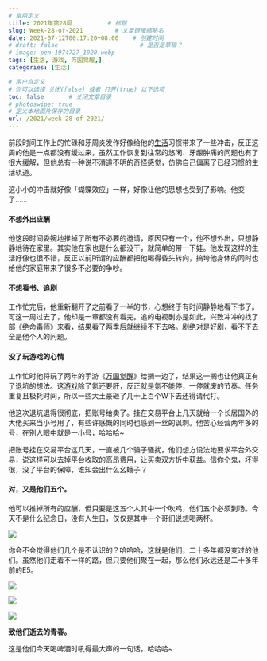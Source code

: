 ```yaml
---
# 常用定义
title: 2021年第28周          # 标题
slug: Week-28-of-2021         # 文章链接缩略名
date: 2021-07-12T00:17:20+08:00    # 创建时间
# draft: false                       # 是否是草稿？
# image: pen-1974727_1920.webp
tags: [生活, 游戏, 万国觉醒,]
categories: [生活]

# 用户自定义
# 你可以选择 关闭(false) 或者 打开(true) 以下选项
toc: false       # 关闭文章目录
# photoswipe: true
# 定义本地图片保存的目录
url: /2021/week-28-of-2021/
---
```


前段时间工作上的忙碌和牙周炎发作好像给他的[生活](生活.md)习惯带来了一些冲击，反正这周的他是一点都没有缓过来，虽然工作恢复到往常的悠闲、牙龈肿痛的问题也有了很大缓解，但他总有一种说不清道不明的奇怪感觉，仿佛自己偏离了已经习惯的生活轨道。

这小小的冲击就好像「蝴蝶效应」一样，好像让他的思想也受到了影响。他变了……

#### 不想外出应酬

他这段时间委婉地推掉了所有不必要的邀请，原因只有一个，他不想外出，只想静静地待在家里。其实他在家也是什么都没干，就简单的带一下娃。他发现这样的生活好像也很不错，反正以前所谓的应酬都把他喝得昏头转向，搞垮他身体的同时也给他的家庭带来了很多不必要的争吵。

#### 不想看书、追剧

工作忙完后，他重新翻开了之前看了一半的书，心想终于有时间静静地看下书了。可这一周过去了，他却是一章都没有看完。追的电视剧亦是如此，兴致冲冲的找了部《绝命毒师》来看，结果看了两季后就继续不下去咯。剧绝对是好剧，看不下去全是他个人的问题。

#### 没了玩游戏的心情

工作忙时他将玩了两年的手游《[万国觉醒](万国觉醒.md)》给搁一边了，结果这一搁也让他真正有了退坑的想法。这[游戏](游戏.md)除了氪还要肝，反正就是氪不能停，一停就废的节奏。任务重复且极耗时间，所以一些大土豪砸了几十上百个W下去还得请代打。

他这次退坑退得很彻底，把账号给卖了。挂在交易平台上几天就给一个长居国外的大佬买来当小号用了，有些许感慨的同时也感到一丝的讽刺。他苦心经营两年多的号，在别人眼中就是一小号，哈哈哈~

把账号挂在交易平台这几天，一直被几个骗子骚扰，他们想方设法地要求平台外交易，说这样可以去掉平台收取的高昂费用，让买卖双方折中获益。信你个鬼，坏得很，没了平台的保障，谁知会出什么幺蛾子？

#### 对，又是他们五个。

他可以推掉所有的应酬，但只要是这五个人其中一个吹鸡，他们五个必须到场。今天不是什么纪念日，没有人生日，仅仅是其中一个哥们说想喝两杯。

![](https://sdn.qylao.com/laomai/2023/02/27/163fc362cc1586-1.webp)

你会不会觉得他们几个是不认识的？哈哈哈，这就是他们，二十多年都没变过的他们。虽然他们走着不一样的路，但只要他们聚在一起，那么他们永远还是二十多年前的E5。

![](https://sdn.qylao.com/laomai/2023/02/27/163fc362cca186-1.webp)

![](https://sdn.qylao.com/laomai/2023/02/27/163fc362cd26c2-1.webp)

![](https://sdn.qylao.com/laomai/2023/02/27/163fc362cda143-1.webp)

**致他们逝去的青春。**

这是他们今天喝啤酒时吼得最大声的一句话，哈哈哈~